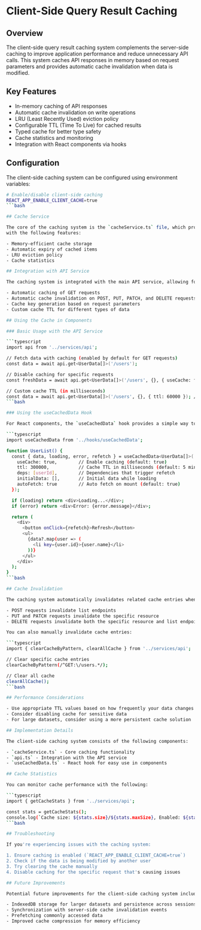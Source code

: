 # Client-Side Query Result Caching

## Overview

The client-side query result caching system complements the server-side caching to improve
application performance and reduce unnecessary API calls. This system caches API responses in
memory based on request parameters and provides automatic cache invalidation when data is modified.

## Key Features

- In-memory caching of API responses
- Automatic cache invalidation on write operations
- LRU (Least Recently Used) eviction policy
- Configurable TTL (Time To Live) for cached results
- Typed cache for better type safety
- Cache statistics and monitoring
- Integration with React components via hooks

## Configuration

The client-side caching system can be configured using environment variables:

```bash
# Enable/disable client-side caching
REACT_APP_ENABLE_CLIENT_CACHE=true
```bash

## Cache Service

The core of the caching system is the `cacheService.ts` file, which provides a ClientCache class
with the following features:

- Memory-efficient cache storage
- Automatic expiry of cached items
- LRU eviction policy
- Cache statistics

## Integration with API Service

The caching system is integrated with the main API service, allowing for:

- Automatic caching of GET requests
- Automatic cache invalidation on POST, PUT, PATCH, and DELETE requests
- Cache key generation based on request parameters
- Custom cache TTL for different types of data

## Using the Cache in Components

### Basic Usage with the API Service

```typescript
import api from '../services/api';

// Fetch data with caching (enabled by default for GET requests)
const data = await api.get<UserData[]>('/users');

// Disable caching for specific requests
const freshData = await api.get<UserData[]>('/users', {}, { useCache: false });

// Custom cache TTL (in milliseconds)
const data = await api.get<UserData[]>('/users', {}, { ttl: 60000 }); // 1 minute
```bash

### Using the useCachedData Hook

For React components, the `useCachedData` hook provides a simple way to fetch and cache data:

```typescript
import useCachedData from '../hooks/useCachedData';

function UserList() {
  const { data, loading, error, refetch } = useCachedData<UserData[]>('/users', {
    useCache: true,        // Enable caching (default: true)
    ttl: 300000,           // Cache TTL in milliseconds (default: 5 minutes)
    deps: [userId],        // Dependencies that trigger refetch
    initialData: [],       // Initial data while loading
    autoFetch: true        // Auto fetch on mount (default: true)
  });

  if (loading) return <div>Loading...</div>;
  if (error) return <div>Error: {error.message}</div>;

  return (
    <div>
      <button onClick={refetch}>Refresh</button>
      <ul>
        {data?.map(user => (
          <li key={user.id}>{user.name}</li>
        ))}
      </ul>
    </div>
  );
}
```bash

## Cache Invalidation

The caching system automatically invalidates related cache entries when data is modified:

- POST requests invalidate list endpoints
- PUT and PATCH requests invalidate the specific resource
- DELETE requests invalidate both the specific resource and list endpoints

You can also manually invalidate cache entries:

```typescript
import { clearCacheByPattern, clearAllCache } from '../services/api';

// Clear specific cache entries
clearCacheByPattern(/^GET:\/users.*/);

// Clear all cache
clearAllCache();
```bash

## Performance Considerations

- Use appropriate TTL values based on how frequently your data changes
- Consider disabling cache for sensitive data
- For large datasets, consider using a more persistent cache solution

## Implementation Details

The client-side caching system consists of the following components:

- `cacheService.ts` - Core caching functionality
- `api.ts` - Integration with the API service
- `useCachedData.ts` - React hook for easy use in components

## Cache Statistics

You can monitor cache performance with the following:

```typescript
import { getCacheStats } from '../services/api';

const stats = getCacheStats();
console.log(`Cache size: ${stats.size}/${stats.maxSize}, Enabled: ${stats.enabled}`);
```bash

## Troubleshooting

If you're experiencing issues with the caching system:

1. Ensure caching is enabled (`REACT_APP_ENABLE_CLIENT_CACHE=true`)
2. Check if the data is being modified by another user
3. Try clearing the cache manually
4. Disable caching for the specific request that's causing issues

## Future Improvements

Potential future improvements for the client-side caching system include:

- IndexedDB storage for larger datasets and persistence across sessions
- Synchronization with server-side cache invalidation events
- Prefetching commonly accessed data
- Improved cache compression for memory efficiency
